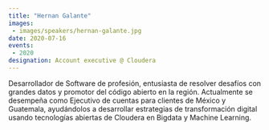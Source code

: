```yaml
---
title: "Hernan Galante"
images:
 - images/speakers/hernan-galante.jpg
date: 2020-07-16
events:
 - 2020
designation: Account executive @ Cloudera
---
```


Desarrollador de Software de profesión, entusiasta de resolver desafíos con grandes datos y promotor del código abierto en la región. Actualmente se desempeña como Ejecutivo de cuentas para clientes de México y Guatemala, ayudándolos a desarrollar estrategias de transformación digital usando tecnologías abiertas de Cloudera en Bigdata y Machine Learning.